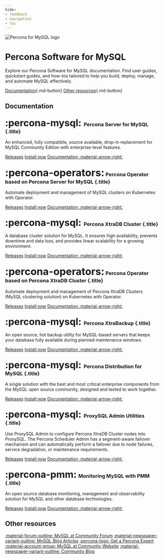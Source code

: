 ```yaml
---
hide:
- feedback
- navigation
- toc
---
```


<div class="landing" markdown>
<div class="splash header subpage mysql dark" markdown>

![Percona for MySQL logo](assets/logo-dark-mysql.svg)

# Percona Software for MySQL

Explore our Percona Software for MySQL documentation. Find user guides, quickstart guides, and how-tos tailored to help you build, deploy, manage, and automate MySQL effectively.

[Documentation](#documentation){.md-button} [Other resources](#other-resources){.md-button}

</div>
</div>


## Documentation

<div data-grid markdown>
<div data-banner="mysql" markdown>

### <span style="font-size:1.875em;margin-right:0.125em">:percona-mysql:</span> Percona Server for MySQL {.title}

An enhanced, fully compatible, source available, drop-in replacement for MySQL Community Edition with enterprise-level features.

<div class="actions" markdown>

[Releases](https://docs.percona.com/percona-server/innovation-release/release-notes/release-notes-index.html)
[Install now](https://docs.percona.com/percona-server/innovation-release/quickstart-overview.html)
[Documentation :material-arrow-right:](https://docs.percona.com/percona-server/)

</div>
</div>
<div data-banner="operators" markdown>

### <span style="font-size:2em">:percona-operators:</span> Percona Operator based on Percona Server for MySQL {.title}

Automate deployment and management of MySQL clusters on Kubernetes with Operator.

<div class="actions" markdown>

[Releases](https://docs.percona.com/percona-operator-for-mysql/ps/ReleaseNotes/index.html)
[Install now](https://docs.percona.com/percona-operator-for-mysql/ps/quickstart.html)
[Documentation :material-arrow-right:](https://docs.percona.com/percona-operator-for-mysql/ps/)

</div>
</div>
<div data-banner="mysql" markdown>

### <span style="font-size:1.875em;margin-right:0.125em">:percona-mysql:</span> Percona XtraDB Cluster {.title}

A database cluster solution for MySQL.
It ensures high availability, prevents downtime and data loss, and provides linear scalability for a growing environment.

<div class="actions" markdown>

[Releases](https://docs.percona.com/percona-xtradb-cluster/8.0/release-notes/release-notes_index.html)
[Install now](https://docs.percona.com/percona-xtradb-cluster/8.0/quickstart-overview.html)
[Documentation :material-arrow-right:](https://docs.percona.com/percona-xtradb-cluster/)

</div>
</div>
<div data-banner="operators" markdown>

### <span style="font-size:2em">:percona-operators:</span> Percona Operator based on Percona XtraDB Cluster {.title}

Automate deployment and management of Percona XtraDB Clusters (MySQL clustering solution) on Kubernetes with Operator.

<div class="actions" markdown>

[Releases](https://docs.percona.com/percona-operator-for-mysql/pxc/ReleaseNotes/index.html)
[Install now](https://docs.percona.com/percona-operator-for-mysql/pxc/quickstart.html)
[Documentation :material-arrow-right:](https://docs.percona.com/percona-operator-for-mysql/pxc/)

</div>
</div>
<div data-banner="mysql" markdown>

### <span style="font-size:1.875em;margin-right:0.125em">:percona-mysql:</span> Percona XtraBackup {.title}

An open source, hot backup utility for MySQL-based servers that keeps your database fully available during planned maintenance windows.

<div class="actions" markdown>

[Releases](https://docs.percona.com/percona-xtrabackup/innovation-release/release-notes/release-notes.html)
[Install now](https://docs.percona.com/percona-xtrabackup/innovation-release/quickstart-overview.html)
[Documentation :material-arrow-right:](https://docs.percona.com/percona-xtrabackup/)

</div>
</div>
<div data-banner="mysql" markdown>

### <span style="font-size:1.875em;margin-right:0.125em">:percona-mysql:</span> Percona Distribution for MySQL {.title}

A single solution with the best and most critical enterprise components from the MySQL open source community, designed and tested to work together.

<div class="actions" markdown>

[Releases](https://docs.percona.com/percona-distribution-for-mysql/innovation-release/)
[Install now](https://docs.percona.com/percona-distribution-for-mysql/innovation-release/installing.html)
[Documentation :material-arrow-right:](https://docs.percona.com/percona-distribution-for-mysql/)

</div>
</div>
<div data-banner="mysql" markdown>

### <span style="font-size:1.875em;margin-right:0.125em">:percona-mysql:</span> ProxySQL Admin Utilities {.title}

Use ProxySQL Admin to configure Percona XtraDB Cluster nodes into ProxySQL. The Percona Scheduler Admin has a segment-aware failover mechanism and can automatically perform a failover due to node failures, service degradation, or maintenance requirements.

<div class="actions" markdown>

[Releases](https://docs.percona.com/proxysql/release-notes.html)
[Install now](https://docs.percona.com/proxysql/install-v2.html)
[Documentation :material-arrow-right:](https://docs.percona.com/proxysql/)

</div>
</div>
<div data-banner="pmm" markdown>

### <span style="font-size:1.875em;margin-right:0.0625em">:percona-pmm:</span> Monitoring MySQL with PMM {.title}

An open source database monitoring, management and observability solution for MySQL and other database technologies.

<div class="actions" markdown>

[Releases](https://docs.percona.com/percona-monitoring-and-management/release-notes/index.html)
[Install now](https://docs.percona.com/percona-monitoring-and-management/quickstart/index.html)
[Documentation :material-arrow-right:](https://docs.percona.com/percona-monitoring-and-management/index.html)

</div>
</div>
</div>

## Other resources

<div data-resources markdown>

[:material-forum-outline: MySQL at Community Forum](https://forums.percona.com/c/mysql-mariadb/36)
[:material-newspaper-variant-outline: MySQL Blog Articles](https://www.percona.com/blog/category/mysql/)
[:percona-logo: Get a Percona Expert](https://www.percona.com/services/consulting)
[:material-account-group: MySQL at Community Website](https://percona.community/mysql/)
[:material-newspaper-variant-outline: Community Blog](https://www.percona.com/blog/)

</div>
<br>
